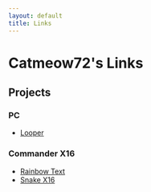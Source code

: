 ```yaml
---
layout: default
title: Links
---
```

# Catmeow72's Links
## Projects
### PC
 - [Looper](https://complecwaft.com/catmeow/looper)
### Commander X16
 - [Rainbow Text](https://cx16forum.com/forum/viewtopic.php?p=30434)
 - [Snake X16](https://cx16forum.com/forum/viewforum.php?t=7035)
